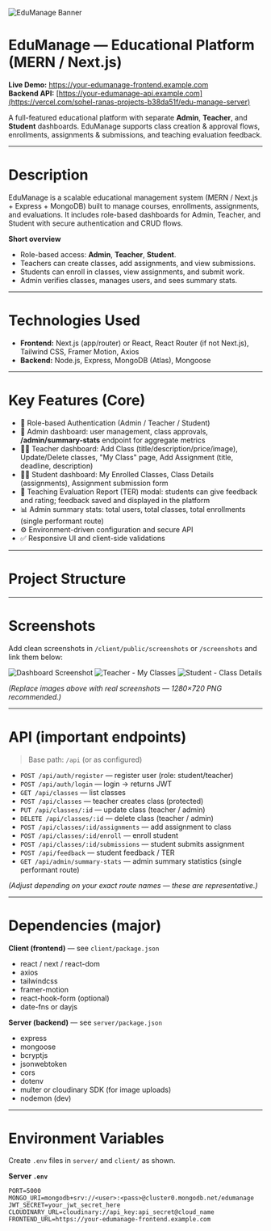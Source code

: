 <!-- Banner (replace with your banner URL) -->
![EduManage Banner](./assets/banner-1600x400.png)

# EduManage — Educational Platform (MERN / Next.js)
**Live Demo:** [https://your-edumanage-frontend.example.com  ](https://edumanage-55a3a.web.app/)  <br>
**Backend API:** [https://your-edumanage-api.example.com](https://vercel.com/sohel-ranas-projects-b38da51f/edu-manage-server)

A full-featured educational platform with separate **Admin**, **Teacher**, and **Student** dashboards. EduManage supports class creation & approval flows, enrollments, assignments & submissions, and teaching evaluation feedback.

---

# Description
EduManage is a scalable educational management system (MERN / Next.js + Express + MongoDB) built to manage courses, enrollments, assignments, and evaluations. It includes role-based dashboards for Admin, Teacher, and Student with secure authentication and CRUD flows.

**Short overview**
- Role-based access: **Admin**, **Teacher**, **Student**.
- Teachers can create classes, add assignments, and view submissions.
- Students can enroll in classes, view assignments, and submit work.
- Admin verifies classes, manages users, and sees summary stats.

---

# Technologies Used
- **Frontend:** Next.js (app/router) or React, React Router (if not Next.js), Tailwind CSS, Framer Motion, Axios
- **Backend:** Node.js, Express, MongoDB (Atlas), Mongoose


---

# Key Features (Core)
- 🔐 Role-based Authentication (Admin / Teacher / Student)
- 🧭 Admin dashboard: user management, class approvals, **/admin/summary-stats** endpoint for aggregate metrics
- 👩‍🏫 Teacher dashboard: Add Class (title/description/price/image), Update/Delete classes, "My Class" page, Add Assignment (title, deadline, description)
- 👨‍🎓 Student dashboard: My Enrolled Classes, Class Details (assignments), Assignment submission form
- 📝 Teaching Evaluation Report (TER) modal: students can give feedback and rating; feedback saved and displayed in the platform
- 📊 Admin summary stats: total users, total classes, total enrollments (single performant route)
- ⚙️ Environment-driven configuration and secure API
- ✅ Responsive UI and client-side validations

---

# Project Structure 

---

# Screenshots
Add clean screenshots in `/client/public/screenshots` or `/screenshots` and link them below:

![Dashboard Screenshot](./screenshots/dashboard-home.png)
![Teacher - My Classes](./screenshots/teacher-my-classes.png)
![Student - Class Details](./screenshots/student-class-details.png)

*(Replace images above with real screenshots — 1280×720 PNG recommended.)*

---

# API (important endpoints)
> Base path: `/api` (or as configured)

- `POST /api/auth/register` — register user (role: student/teacher)
- `POST /api/auth/login` — login -> returns JWT
- `GET /api/classes` — list classes
- `POST /api/classes` — teacher creates class (protected)
- `PUT /api/classes/:id` — update class (teacher / admin)
- `DELETE /api/classes/:id` — delete class (teacher / admin)
- `POST /api/classes/:id/assignments` — add assignment to class
- `POST /api/classes/:id/enroll` — enroll student
- `POST /api/classes/:id/submissions` — student submits assignment
- `POST /api/feedback` — student feedback / TER
- `GET /api/admin/summary-stats` — admin summary statistics (single performant route)

*(Adjust depending on your exact route names — these are representative.)*

---

# Dependencies (major)
**Client (frontend)** — see `client/package.json`
- react / next / react-dom
- axios
- tailwindcss
- framer-motion
- react-hook-form (optional)
- date-fns or dayjs

**Server (backend)** — see `server/package.json`
- express
- mongoose
- bcryptjs
- jsonwebtoken
- cors
- dotenv
- multer or cloudinary SDK (for image uploads)
- nodemon (dev)

---

# Environment Variables
Create `.env` files in `server/` and `client/` as shown.

**Server `.env`**
```env
PORT=5000
MONGO_URI=mongodb+srv://<user>:<pass>@cluster0.mongodb.net/edumanage
JWT_SECRET=your_jwt_secret_here
CLOUDINARY_URL=cloudinary://api_key:api_secret@cloud_name
FRONTEND_URL=https://your-edumanage-frontend.example.com

